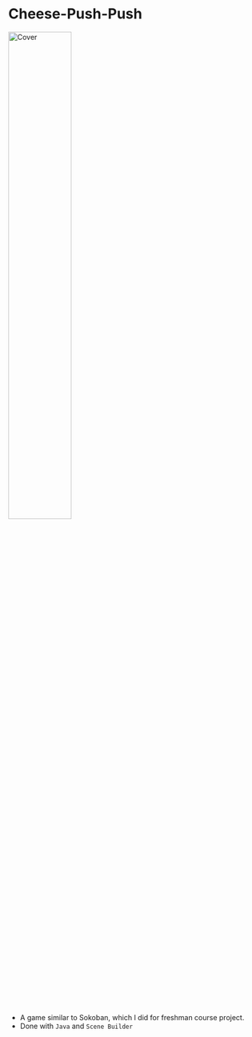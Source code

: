 # Cheese-Push-Push
 <img src="https://github.com/hou47ee/Cheese-Push-Push/blob/main/cheese_push/1.jpg" alt="Cover" width="50%"/> 

- A game similar to Sokoban, which I did for freshman course project. <br>
- Done with `Java` and `Scene Builder`
